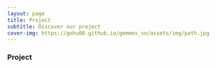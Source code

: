 ```yaml
---
layout: page
title: Project
subtitle: Discover our project
cover-img: https://gohu00.github.io/gemmes_vn/assets/img/path.jpg
---
```


### Project
